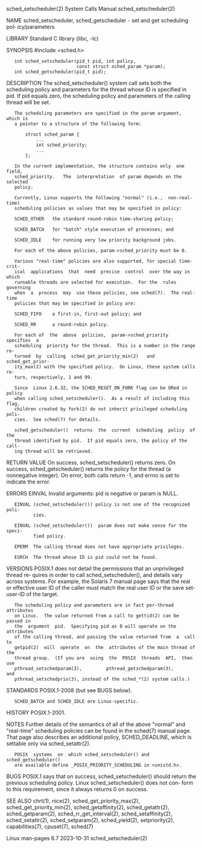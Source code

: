 sched_setscheduler(2)         System Calls Manual        sched_setscheduler(2)

NAME
       sched_setscheduler,  sched_getscheduler  -  set and get scheduling pol‐
       icy/parameters

LIBRARY
       Standard C library (libc, -lc)

SYNOPSIS
       #include <sched.h>

       int sched_setscheduler(pid_t pid, int policy,
                              const struct sched_param *param);
       int sched_getscheduler(pid_t pid);

DESCRIPTION
       The sched_setscheduler() system call sets both  the  scheduling  policy
       and  parameters  for  the  thread whose ID is specified in pid.  If pid
       equals zero, the scheduling policy and parameters of the calling thread
       will be set.

       The scheduling parameters are specified in the param argument, which is
       a pointer to a structure of the following form:

           struct sched_param {
               ...
               int sched_priority;
               ...
           };

       In the current implementation, the structure contains only  one  field,
       sched_priority.   The  interpretation  of param depends on the selected
       policy.

       Currently, Linux supports the following "normal" (i.e.,  non-real-time)
       scheduling policies as values that may be specified in policy:

       SCHED_OTHER   the standard round-robin time-sharing policy;

       SCHED_BATCH   for "batch" style execution of processes; and

       SCHED_IDLE    for running very low priority background jobs.

       For each of the above policies, param->sched_priority must be 0.

       Various "real-time" policies are also supported, for special time-crit‐
       ical  applications  that  need  precise  control  over the way in which
       runnable threads are selected for execution.  For the  rules  governing
       when  a  process  may  use these policies, see sched(7).  The real-time
       policies that may be specified in policy are:

       SCHED_FIFO    a first-in, first-out policy; and

       SCHED_RR      a round-robin policy.

       For each of  the  above  policies,  param->sched_priority  specifies  a
       scheduling  priority for the thread.  This is a number in the range re‐
       turned  by  calling  sched_get_priority_min(2)   and   sched_get_prior‐
       ity_max(2) with the specified policy.  On Linux, these system calls re‐
       turn, respectively, 1 and 99.

       Since  Linux 2.6.32, the SCHED_RESET_ON_FORK flag can be ORed in policy
       when calling sched_setscheduler().  As a result of including this flag,
       children created by fork(2) do not inherit privileged scheduling  poli‐
       cies.  See sched(7) for details.

       sched_getscheduler()  returns  the  current  scheduling  policy  of the
       thread identified by pid.  If pid equals zero, the policy of the  call‐
       ing thread will be retrieved.

RETURN VALUE
       On   success,   sched_setscheduler()   returns   zero.    On   success,
       sched_getscheduler() returns the policy for the thread  (a  nonnegative
       integer).  On error, both calls return -1, and errno is set to indicate
       the error.

ERRORS
       EINVAL Invalid arguments: pid is negative or param is NULL.

       EINVAL (sched_setscheduler()) policy is not one of the recognized poli‐
              cies.

       EINVAL (sched_setscheduler())  param does not make sense for the speci‐
              fied policy.

       EPERM  The calling thread does not have appropriate privileges.

       ESRCH  The thread whose ID is pid could not be found.

VERSIONS
       POSIX.1 does not detail the permissions that an unprivileged thread re‐
       quires in order to call sched_setscheduler(), and details  vary  across
       systems.   For example, the Solaris 7 manual page says that the real or
       effective user ID of the caller must match the real user ID or the save
       set-user-ID of the target.

       The scheduling policy and parameters are in fact per-thread  attributes
       on Linux.  The value returned from a call to gettid(2) can be passed in
       the  argument  pid.  Specifying pid as 0 will operate on the attributes
       of the calling thread, and passing the value returned from  a  call  to
       getpid(2)  will  operate  on  the  attributes of the main thread of the
       thread group.  (If you are  using  the  POSIX  threads  API,  then  use
       pthread_setschedparam(3),         pthread_getschedparam(3),         and
       pthread_setschedprio(3), instead of the sched_*(2) system calls.)

STANDARDS
       POSIX.1-2008 (but see BUGS below).

       SCHED_BATCH and SCHED_IDLE are Linux-specific.

HISTORY
       POSIX.1-2001.

NOTES
       Further details of the semantics of  all  of  the  above  "normal"  and
       "real-time"  scheduling  policies  can  be found in the sched(7) manual
       page.  That page also describes an additional  policy,  SCHED_DEADLINE,
       which is settable only via sched_setattr(2).

       POSIX  systems  on  which sched_setscheduler() and sched_getscheduler()
       are available define _POSIX_PRIORITY_SCHEDULING in <unistd.h>.

BUGS
       POSIX.1 says that on success, sched_setscheduler()  should  return  the
       previous  scheduling  policy.  Linux sched_setscheduler() does not con‐
       form to this requirement, since it always returns 0 on success.

SEE ALSO
       chrt(1), nice(2), sched_get_priority_max(2), sched_get_priority_min(2),
       sched_getaffinity(2), sched_getattr(2), sched_getparam(2),
       sched_rr_get_interval(2), sched_setaffinity(2), sched_setattr(2),
       sched_setparam(2), sched_yield(2), setpriority(2), capabilities(7),
       cpuset(7), sched(7)

Linux man-pages 6.7               2023-10-31             sched_setscheduler(2)
